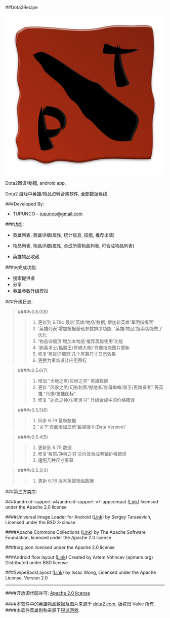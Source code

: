 ##Dota2Recipe

![logo image][1]

Dota2图谱/秘籍, android app.

Dota2 游戏中英雄/物品资料合集软件, 全部数据离线.

###Developed By:

* TUPUNCO - <tupunco@gmail.com>

###功能:
* 英雄列表, 英雄详细(属性, 统计信息, 技能, 推荐出装)

* 物品列表, 物品详细(属性, 合成所需物品列表, 可合成物品列表)
* 英雄物品收藏

###未完成功能:
* 搜索提供者
* 分享
* 英雄参数升级模拟

###升级日志:

>####v0.6.0(8)
>>1. 更新到 6.79c 最新'英雄/物品'数据, 增加新英雄'军团指挥官'
>>2. '英雄列表'增加根据基础参数排序功能, '英雄/物品'搜索功能做了优化
>>3. '物品详细页'增加本物品'推荐英雄使用'功能
>>4. '剧毒术士/骷髅王(冥魂大帝)'肖像技能图片更新
>>5. 修复'英雄详细页'几个屏幕尺寸显示效果
>>6. 更换为重新设计应用图标

>####v0.5.6(7)
>>1. 增加 "大地之灵/灰烬之灵" 英雄数据
>>2. 更新 "风暴之灵/幻影刺客/撼地者/育母蜘蛛/兽王/黑暗贤者" 等英雄 "肖像/技能图标"
>>3. 修复 "达贡之神力/死灵书" 升级合成中的价格错误

>####v0.5.5(6)
>>1. 同步 6.79 最新数据
>>2. '关于'页面增加显示'数据版本(Data Version)'

>####v0.5.4(5)
>>1. 更新到 6.79 数据
>>2. 修复'紫怨/净魂之刃'总价及合成卷轴价格错误
>>3. 适配几种尺寸屏幕

>####v0.5.2(4)
>>1. 更新 6.78 版本英雄物品数据

###第三方类库:

####android-support-v4/android-support-v7-appcompat ([Link](https://developer.android.com/tools/support-library/index.html))
licensed under the Apache 2.0 license

####Universal Image Loader for Android ([Link](https://github.com/nostra13/Android-Universal-Image-Loader))
by Sergey Tarasevich, Licensed under the BSD 3-clause

####Apache Commons Collections ([Link](http://commons.apache.org/))
by The Apache Software Foundation, licensed under the Apache 2.0 license

####org.json
licensed under the Apache 2.0 license

###Android flow layout ([Link](https://github.com/ApmeM/android-flowlayout))
Created by Artem Votincev (apmem.org) Distributed under BSD license

###SwipeBackLayout ([Link](https://github.com/Issacw0ng/SwipeBackLayout))
by Issac Wong, Licensed under the Apache License, Version 2.0

------------------------------
####开放源代码许可: [Apache 2.0 license][2]

####本软件中的英雄物品数据及图片来源于 [dota2.com](http://www.dota2.com), 版权归 Valve 所有.
####本软件英雄别称来源于[锐派游戏](http://dota2.replays.net/).

[1]: ic_launcher-web.png
[2]: LICENSE.txt
